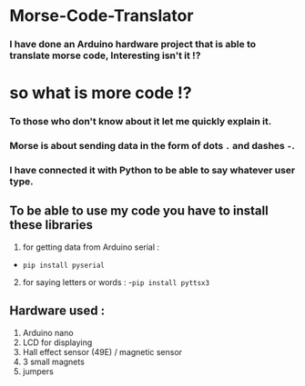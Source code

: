 # Morse-Code-Translator
### I have done an Arduino hardware project that is able to translate morse code, Interesting isn't it !?

# so what is more code !? 
### To those who don't know about it let me quickly explain it.
### Morse is about sending data in the form of dots `.` and dashes `-`.
### I have connected it with Python to be able to say whatever user type.

## To be able to use my code you have to install these libraries 
1. for getting data from Arduino serial :
  - `pip install pyserial`
2. for saying letters or words :
   -`pip install pyttsx3`

## Hardware used :
1. Arduino nano
2. LCD for displaying
3. Hall effect sensor (49E) / magnetic sensor
4. 3 small magnets
5. jumpers 
